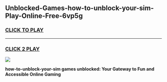 
## Unblocked-Games-how-to-unblock-your-sim-Play-Online-Free-6vp5g
<h3>
<a href="https://premium76.site?title=how-to-unblock-your-sim&ref=26A">CLICK TO PLAY</a></h3>
<hr>

<h3>
<a href="https://premium76.site?title=how-to-unblock-your-sim&ref=26A">CLICK 2 PLAY</a>
  
</h3>

<a href="https://premium76.site?title=how-to-unblock-your-sim&ref=26A"><img src="https://clearcache.store/games.png"></a>


**how-to-unblock-your-sim games unblocked: Your Gateway to Fun and Accessible Online Gaming**
